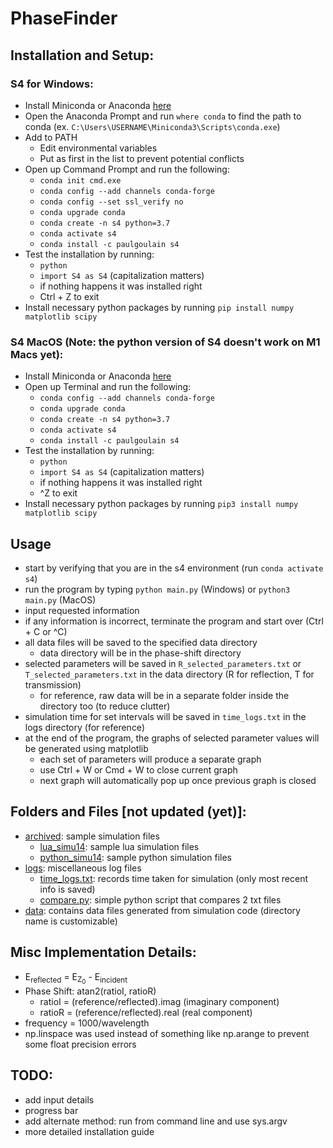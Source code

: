 # PhaseFinder

## Installation and Setup:

### S4 for Windows:
- Install Miniconda or Anaconda [here](https://docs.conda.io/projects/conda/en/4.6.1/user-guide/install/windows.html)
- Open the Anaconda Prompt and run `where conda` to find the path to conda (ex. `C:\Users\USERNAME\Miniconda3\Scripts\conda.exe`)
- Add to PATH
    - Edit environmental variables
    - Put as first in the list to prevent potential conflicts
- Open up Command Prompt and run the following:
    - `conda init cmd.exe`
    - `conda config --add channels conda-forge`
    - `conda config --set ssl_verify no`
    - `conda upgrade conda`
    - `conda create -n s4 python=3.7`
    - `conda activate s4`
    - `conda install -c paulgoulain s4`
- Test the installation by running:
    - `python`
    - `import S4 as S4` (capitalization matters)
    - if nothing happens it was installed right
    - Ctrl + Z to exit
- Install necessary python packages by running `pip install numpy matplotlib scipy`

### S4 MacOS (Note: the python version of S4 doesn't work on M1 Macs yet):
- Install Miniconda or Anaconda [here](https://docs.conda.io/projects/conda/en/4.6.1/user-guide/install/macos.html)
- Open up Terminal and run the following:
    - `conda config --add channels conda-forge`
    - `conda upgrade conda`
    - `conda create -n s4 python=3.7`
    - `conda activate s4`
    - `conda install -c paulgoulain s4`
- Test the installation by running:
    - `python`
    - `import S4 as S4` (capitalization matters)
    - if nothing happens it was installed right
    - ^Z to exit
- Install necessary python packages by running `pip3 install numpy matplotlib scipy`

<!-- ### MacOS Building From Scratch (for M1 Macbooks)
- Install the Command Line Tools: `xcode-select --install`
- Install Homebrew (package manager): `/bin/bash -c "$(curl -fsSL https://raw.githubusercontent.com/Homebrew/install/HEAD/install.sh)"`
- `git clone https://github.com/phoebe-p/S4`
- `cd S4`
- `brew install openblas`
- `brew install fftw`
- `brew install suite-sparse`
- `brew install wget`
- `make boost`
- `pip3 install numpy`
- edit `# CHOLMOD_INC = -I/usr/local/include` -> `CHOLMOD_INC = -I/opt/homebrew/opt/suite-sparse/include` if needed
- edit "S4.h" and move Simulation_SaveSolution and Simulation_LoadSolution out of Internal functions section
- edit `CFLAGS = -Wall -O3 -m64 -mcpu=lightning -mtune=native -msse3 -msse2 -msse -fPIC`
- `make -f Makefile.osx s4_pyext` -->

## Usage
- start by verifying that you are in the s4 environment (run `conda activate s4`)
- run the program by typing `python main.py` (Windows) or `python3 main.py` (MacOS)
- input requested information
- if any information is incorrect, terminate the program and start over (Ctrl + C or ^C)
- all data files will be saved to the specified data directory
    - data directory will be in the phase-shift directory
- selected parameters will be saved in `R_selected_parameters.txt` or ``T_selected_parameters.txt`` in the data directory (R for reflection, T for transmission)
    - for reference, raw data will be in a separate folder inside the directory too (to reduce clutter)
- simulation time for set intervals will be saved in `time_logs.txt` in the logs directory (for reference)
- at the end of the program, the graphs of selected parameter values will be generated using matplotlib
    - each set of parameters will produce a separate graph
    - use Ctrl + W or Cmd + W to close current graph
    - next graph will automatically pop up once previous graph is closed

## Folders and Files [not updated (yet)]:
- [archived](https://github.com/aaronzr1/phase-shift/tree/master/archived): sample simulation files
    - [lua_simu14](https://github.com/aaronzr1/phase-shift/tree/master/archived/lua_simu14): sample lua simulation files
    - [python_simu14](https://github.com/aaronzr1/phase-shift/tree/master/archived/python_simu14): sample python simulation files
- [logs](https://github.com/aaronzr1/phase-shift/tree/master/logs): miscellaneous log files
    - [time_logs.txt](https://github.com/aaronzr1/phase-shift/tree/master/logs/time_logs.txt): records time taken for simulation (only most recent info is saved)
    - [compare.py](https://github.com/aaronzr1/phase-shift/tree/master/logs/compare.py): simple python script that compares 2 txt files
- [data](https://github.com/aaronzr1/phase-shift/tree/master/data): contains data files generated from simulation code (directory name is customizable)

## Misc Implementation Details:
- E<sub>reflected</sub> = E<sub>Z<sub>0</sub></sub> - E<sub>incident</sub>
- Phase Shift: atan2(ratioI, ratioR)
    - ratioI = (reference/reflected).imag (imaginary component)
    - ratioR = (reference/reflected).real (real component)
- frequency = 1000/wavelength
- np.linspace was used instead of something like np.arange to prevent some float precision errors

## TODO:
- add input details
- progress bar
- add alternate method: run from command line and use sys.argv
- more detailed installation guide
